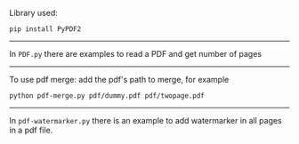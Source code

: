 Library used:

`pip install PyPDF2`

_____

In `PDF.py` there are examples to read a PDF and get number of pages

_____
To use pdf merge: add the pdf's path to merge, for example

`python pdf-merge.py pdf/dummy.pdf pdf/twopage.pdf`

_____

In `pdf-watermarker.py` there is an example to add watermarker in all pages in a pdf file.
